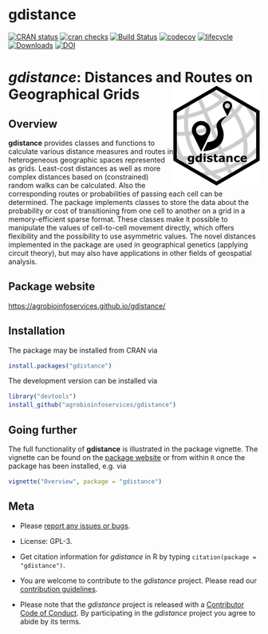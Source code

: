 gdistance
============

<!-- badges: start -->
[![CRAN status](https://www.r-pkg.org/badges/version/gdistance)](https://cran.r-project.org/package=gdistance) 
[![cran checks](https://cranchecks.info/badges/worst/gdistance)](https://cran.r-project.org/web/checks/check_results_gdistance.html)
[![Build Status](https://travis-ci.org/agrobioinfoservices/gdistance.svg?branch=master)](https://travis-ci.org/agrobioinfoservices/gdistance) 
[![codecov](https://codecov.io/gh/agrobioinfoservices/gdistance/master.svg)](https://codecov.io/github/agrobioinfoservices/gdistance?branch=master)
[![lifecycle](https://img.shields.io/badge/lifecycle-stable-brightgreen.svg)](https://www.tidyverse.org/lifecycle/#stable)
[![Downloads](https://cranlogs.r-pkg.org/badges/gdistance)](https://cran.r-project.org/package=gdistance) 
[![DOI](https://img.shields.io/badge/JSS-%0910.18637%2Fjss.v076.i13-blue.svg)](http://dx.doi.org/10.18637/jss.v076.i13)
<!-- badges: end -->

# *gdistance*: Distances and Routes on Geographical Grids <img align="right" src="man/figures/logo.png">

## Overview

**gdistance** provides classes and functions to calculate various distance measures and routes in heterogeneous geographic spaces represented as grids. Least-cost distances as well as more complex distances based on (constrained) random walks can be calculated. Also the corresponding routes or probabilities of passing each cell can be determined. The package implements classes to store the data about the probability or cost of transitioning from one cell to another on a grid in a memory-efficient sparse format. These classes make it possible to manipulate the values of cell-to-cell movement directly, which offers flexibility and the possibility to use asymmetric values. The novel distances implemented in the package are used in geographical genetics (applying circuit theory), but may also have applications in other fields of geospatial analysis.

## Package website

<https://agrobioinfoservices.github.io/gdistance/>

## Installation

The package may be installed from CRAN via

``` r
install.packages("gdistance")
```

The development version can be installed via

``` r
library("devtools")
install_github("agrobioinfoservices/gdistance")
```

## Going further

The full functionality of **gdistance** is illustrated in the package vignette. The vignette can be found on the [package website](https://agrobioinfoservices.github.io/gdistance/) or from within `R` once the package has been installed, e.g. via

``` r
vignette("Overview", package = "gdistance")
```

## Meta

  - Please [report any issues or bugs](https://github.com/agrobioinfoservices/gdistance/issues).

  - License: GPL-3.

  - Get citation information for *gdistance* in R by typing `citation(package = "gdistance")`.

  - You are welcome to contribute to the *gdistance* project. Please read our [contribution guidelines](CONTRIBUTING.md).

  - Please note that the *gdistance* project is released with a [Contributor Code of Conduct](CODE_OF_CONDUCT.md). By participating in the *gdistance* project you agree to abide by its terms.
